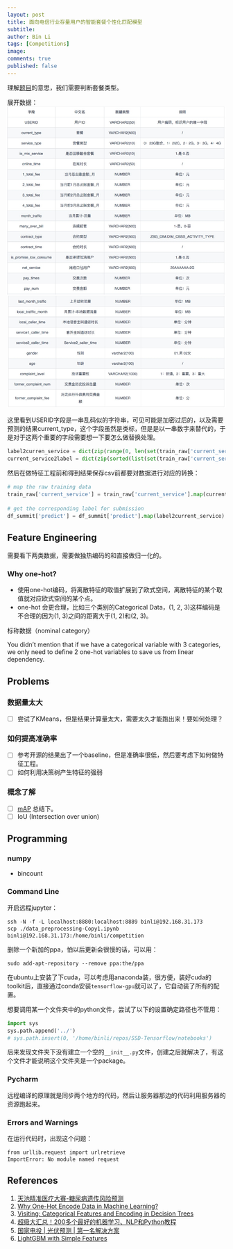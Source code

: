 ```yaml
---
layout: post
title: 面向电信行业存量用户的智能套餐个性化匹配模型
subtitle:
author: Bin Li
tags: [Competitions]
image: 
comments: true
published: false
---
```


理解[题目](https://www.datafountain.cn/competitions/311/details)的意思，我们需要判断套餐类型。

展开数据：
![](/img/media/15367382432540.jpg)
![](/img/media/15367382633696.jpg)


这里看到USERID字段是一串乱码似的字符串，可见可能是加密过后的，以及需要预测的结果current_type，这个字段虽然是类标，但是是以一串数字来替代的，于是对于这两个重要的字段需要想一下要怎么做替换处理。

```python
label2curren_service = dict(zip(range(0, len(set(train_raw['current_service']))), sorted(list(set(train_raw['current_service'])))))
current_service2label = dict(zip(sorted(list(set(train_raw['current_service']))), range(0, len(set(train_raw['current_service'])))))
```

然后在做特征工程前和得到结果保存csv前都要对数据进行对应的转换：
```python
# map the raw training data
train_raw['current_service'] = train_raw['current_service'].map(current_service2label)

# get the corresponding label for submission
df_summit['predict'] = df_summit['predict'].map(label2current_service)
```
## Feature Engineering
需要看下两类数据，需要做独热编码的和直接做归一化的。

### Why one-hot?
* 使用one-hot编码，将离散特征的取值扩展到了欧式空间，离散特征的某个取值就对应欧式空间的某个点。
* one-hot 会更合理，比如三个类别的Categorical Data，(1, 2, 3)这样编码是不合理的因为(1, 3)之间的距离大于(1, 2)和(2, 3)。

标称数据（nominal category）

You didn’t mention that if we have a categorical variable with 3 categories, we only need to define 2 one-hot variables to save us from linear dependency.

## Problems
### 数据量太大
- [ ] 尝试了KMeans，但是结果计算量太大，需要太久才能跑出来！要如何处理？

### 如何提高准确率
- [ ] 参考开源的结果出了一个baseline，但是准确率很低，然后要考虑下如何做特征工程。
- [ ] 如何利用决策树产生特征的强弱

### 概念了解
- [ ] [mAP](https://medium.com/@jonathan_hui/map-mean-average-precision-for-object-detection-45c121a31173) 总结下。
- [ ] IoU (Intersection over union)

## Programming
### numpy
* bincount

### Command Line
开启远程jupyter：
```
ssh -N -f -L localhost:8880:localhost:8889 binli@192.168.31.173
scp ./data_preprocessing-Copy1.ipynb binli@192.168.31.173:/home/binli/competition
```

删除一个新加的ppa，怕以后更新会很慢的话，可以用：
```
sudo add-apt-repository --remove ppa:the/ppa
```

在ubuntu上安装了下cuda，可以考虑用anaconda装，很方便，装好cuda的toolkit后，直接通过conda安装`tensorflow-gpu`就可以了，它自动装了所有的配置。

想要调用某一个文件夹中的python文件，尝试了以下的设置确定路径也不管用：
```python
import sys
sys.path.append('../')
# sys.path.insert(0, '/home/binli/repos/SSD-Tensorflow/notebooks')
```
后来发现文件夹下没有建立一个空的`__init__.py`文件，创建之后就解决了，有这个文件才能说明这个文件夹是一个package。

### Pycharm
远程编译的原理就是同步两个地方的代码，然后让服务器那边的代码利用服务器的资源跑起来。

### Errors and Warnings
在运行代码时，出现这个问题：
```shell
from urllib.request import urlretrieve
ImportError: No module named request
```



## References
1. [天池精准医疗大赛-糖尿病遗传风险预测](https://github.com/luoda888/tianchi-diabetes-top12)
2. [Why One-Hot Encode Data in Machine Learning?](https://machinelearningmastery.com/why-one-hot-encode-data-in-machine-learning/)
3. [Visiting: Categorical Features and Encoding in Decision Trees](https://medium.com/data-design/visiting-categorical-features-and-encoding-in-decision-trees-53400fa65931)
4. [超级大汇总！200多个最好的机器学习、NLP和Python教程](https://mp.weixin.qq.com/s/PKjre0F1jHO7knAPE-yZ_A)
5. [国家电投 | 光伏预测 | 第一名解决方案](https://mp.weixin.qq.com/s?__biz=MzUyNTk1NTM2Ng==&mid=2247483792&idx=1&sn=d779ecc34c367cf24e35cfbbc4192e41&chksm=fa1779d9cd60f0cf0e6957760fdcce33b637b6e5b7777dcb834b3b4b16344dacff0f80d3d919&mpshare=1&scene=23&srcid=0924Ay4NacbjhejpaGA64vUV#rd)
6. [LightGBM with Simple Features](https://www.kaggle.com/jsaguiar/lightgbm-with-simple-features/code)





